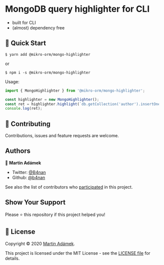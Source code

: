# MongoDB query highlighter for CLI

- built for CLI
- (almost) dependency free

## 🚀 Quick Start

```
$ yarn add @mikro-orm/mongo-highlighter
```

or

```
$ npm i -s @mikro-orm/mongo-highlighter 
```

Usage:

```typescript
import { MongoHighlighter } from '@mikro-orm/mongo-highlighter';

const highlighter = new MongoHighlighter();
const ret = highlighter.highlight(`db.getCollection('author').insertOne({ createdAt: ISODate('2020-01-01T12:00:00Z'), updatedAt: ISODate('2020-01-01T12:00:00Z'), foo: 'bar', name: 'Jon Snow', email: 'snow@wall.st', termsAccepted: false }, { session: '[ClientSession]' });`);
console.log(ret);
```

## 🤝 Contributing

Contributions, issues and feature requests are welcome. 

## Authors

👤 **Martin Adámek**

- Twitter: [@B4nan](https://twitter.com/B4nan)
- Github: [@b4nan](https://github.com/b4nan)

See also the list of contributors who [participated](https://github.com/mikro-orm/mikro-orm/contributors) in this project.

## Show Your Support

Please ⭐️ this repository if this project helped you!

## 📝 License

Copyright © 2020 [Martin Adámek](https://github.com/b4nan).

This project is licensed under the MIT License - see the [LICENSE file](LICENSE) for details.
